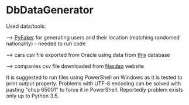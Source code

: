 # DbDataGenerator
Used data/tools:

  --> [PyFaker](https://github.com/hayd/pyfaker) for generating users and their location (matching randomed nationality) - needed to run code
  
  --> cars csv file exported from Oracle using data from [this](https://github.com/n8barr/automotive-model-year-data) database
  
  --> companies csv file downloaded from [Nasdaq](http://www.nasdaq.com/screening/company-list.aspx) website
  
  It is suggested to run files using PowerShell on Windows as it is tested to print output properly.
  Problems with UTF-8 encoding can be solved with pasting "chcp 65001" to force it in PowerShell.
  Reportedly problem exists only up to Python 3.5.
